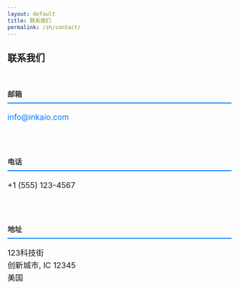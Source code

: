 ```yaml
---
layout: default
title: 联系我们
permalink: /zh/contact/
---
```


<h2>联系我们</h2>

<div class="contact-info">
  <div class="contact-item">
    <h3>邮箱</h3>
    <p><a href="mailto:info@inkaio.com">info@inkaio.com</a></p>
  </div>
  
  <div class="contact-item">
    <h3>电话</h3>
    <p>+1 (555) 123-4567</p>
  </div>
  
  <div class="contact-item">
    <h3>地址</h3>
    <p>123科技街<br>
    创新城市, IC 12345<br>
    美国</p>
  </div>
</div>

<style>
.contact-info {
  display: grid;
  grid-template-columns: repeat(auto-fit, minmax(250px, 1fr));
  gap: 2rem;
  margin-top: 2rem;
}

.contact-item h3 {
  color: #333;
  border-bottom: 2px solid #007bff;
  padding-bottom: 0.5rem;
  margin-bottom: 1rem;
}

.contact-item p {
  font-size: 1.1rem;
  line-height: 1.6;
}

.contact-item a {
  color: #007bff;
  text-decoration: none;
}

.contact-item a:hover {
  text-decoration: underline;
}
</style>